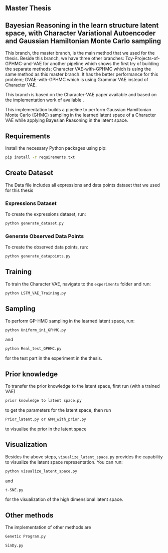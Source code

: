 ## Master Thesis

## Bayesian Reasoning in the learn structure latent space, with Character Variational Autoencoder and Gaussian Hamiltonian Monte Carlo sampling

This branch, the master branch, is the main method that we used for the thesis.
Beside this branch, we have three other branches:
Toy-Projects-of-GPHMC-and-VAE for another pipeline which shows the first try of building the separate methods;
Character VAE-with-GPHMC which is using the same method as this master branch. It has the better performance for this problem;
GVAE-with-GPHMC which is using Grammar VAE instead of Character VAE.

This branch is based on the Character-VAE paper available  and based on the implementation work of available .

This implementation builds a pipeline to perform Gaussian Hamiltonian Monte Carlo (GHMC) sampling in the learned latent space of a Character VAE while applying Bayesian Reasoning in the latent space.


## Requirements

Install the necessary Python packages using pip:

```bash
pip install -r requirements.txt
```

## Create Dataset

The Data file includes all expressions and data points dataset that we used for this thesis

### Expressions Dataset
To create the expressions dataset, run:

```bash
python generate_dataset.py
```

### Generate Observed Data Points
To create the observed data points, run:

```bash
python generate_datapoints.py
```

## Training
To train the Character VAE, navigate to the `experiments` folder and run:

```bash
python LSTM_VAE_Training.py
```

## Sampling
To perform GP-HMC sampling in the learned latent space, run:

```bash
python Uniform_ini_GPHMC.py
```
and
```bash
python Real_test_GPHMC.py
```
for the test part in the experiment in the thesis.

## Prior knowledge
To transfer the prior knowledge to the latent space, first run (with a trained VAE)
```bash
prior knowledge to latent space.py
```
to get the parameters for the latent space, then run
```bash
Prior_latent.py or GMM_with_prior.py
```
to visualise the prior in the latent space

## Visualization
Besides the above steps, `visualize_latent_space.py` provides the capability to visualize the latent space representation. You can run:

```bash
python visualize_latent_space.py
```
and
```bash
t-SNE.py
```
for the visualization of the high dimensional latent space.

## Other methods
The implementation of other methods are 
```bash
Genetic Program.py
```
```bash
SinDy.py
```
